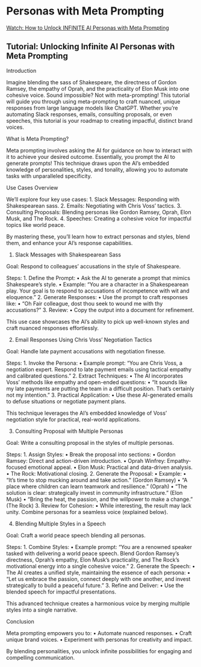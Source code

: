 # Personas with Meta Prompting

[Watch: How to Unlock INFINITE AI Personas with Meta Prompting](https://www.youtube.com/watch?v=APEoVYgq5Sw)

## Tutorial: Unlocking Infinite AI Personas with Meta Prompting

Introduction

Imagine blending the sass of Shakespeare, the directness of Gordon Ramsey, the empathy of Oprah, and the practicality of Elon Musk into one cohesive voice. Sound impossible? Not with meta-prompting! This tutorial will guide you through using meta-prompting to craft nuanced, unique responses from large language models like ChatGPT. Whether you’re automating Slack responses, emails, consulting proposals, or even speeches, this tutorial is your roadmap to creating impactful, distinct brand voices.

What is Meta Prompting?

Meta prompting involves asking the AI for guidance on how to interact with it to achieve your desired outcome. Essentially, you prompt the AI to generate prompts! This technique draws upon the AI’s embedded knowledge of personalities, styles, and tonality, allowing you to automate tasks with unparalleled specificity.

Use Cases Overview

We’ll explore four key use cases:
	1.	Slack Messages: Responding with Shakespearean sass.
	2.	Emails: Negotiating with Chris Voss’ tactics.
	3.	Consulting Proposals: Blending personas like Gordon Ramsey, Oprah, Elon Musk, and The Rock.
	4.	Speeches: Creating a cohesive voice for impactful topics like world peace.

By mastering these, you’ll learn how to extract personas and styles, blend them, and enhance your AI’s response capabilities.

1. Slack Messages with Shakespearean Sass

Goal: Respond to colleagues’ accusations in the style of Shakespeare.

Steps:
	1.	Define the Prompt:
	•	Ask the AI to generate a prompt that mimics Shakespeare’s style.
	•	Example: “You are a character in a Shakespearean play. Your goal is to respond to accusations of incompetence with wit and eloquence.”
	2.	Generate Responses:
	•	Use the prompt to craft responses like:
	•	“Oh Fair colleague, dost thou seek to wound me with thy accusations?”
	3.	Review:
	•	Copy the output into a document for refinement.

This use case showcases the AI’s ability to pick up well-known styles and craft nuanced responses effortlessly.

2. Email Responses Using Chris Voss’ Negotiation Tactics

Goal: Handle late payment accusations with negotiation finesse.

Steps:
	1.	Invoke the Persona:
	•	Example prompt: “You are Chris Voss, a negotiation expert. Respond to late payment emails using tactical empathy and calibrated questions.”
	2.	Extract Techniques:
	•	The AI incorporates Voss’ methods like empathy and open-ended questions:
	•	“It sounds like my late payments are putting the team in a difficult position. That’s certainly not my intention.”
	3.	Practical Application:
	•	Use these AI-generated emails to defuse situations or negotiate payment plans.

This technique leverages the AI’s embedded knowledge of Voss’ negotiation style for practical, real-world applications.

3. Consulting Proposal with Multiple Personas

Goal: Write a consulting proposal in the styles of multiple personas.

Steps:
	1.	Assign Styles:
	•	Break the proposal into sections:
	•	Gordon Ramsey: Direct and action-driven introduction.
	•	Oprah Winfrey: Empathy-focused emotional appeal.
	•	Elon Musk: Practical and data-driven analysis.
	•	The Rock: Motivational closing.
	2.	Generate the Proposal:
	•	Example:
	•	“It’s time to stop mucking around and take action.” (Gordon Ramsey)
	•	“A place where children can learn teamwork and resilience.” (Oprah)
	•	“The solution is clear: strategically invest in community infrastructure.” (Elon Musk)
	•	“Bring the heat, the passion, and the willpower to make a change.” (The Rock)
	3.	Review for Cohesion:
	•	While interesting, the result may lack unity. Combine personas for a seamless voice (explained below).

4. Blending Multiple Styles in a Speech

Goal: Craft a world peace speech blending all personas.

Steps:
	1.	Combine Styles:
	•	Example prompt: “You are a renowned speaker tasked with delivering a world peace speech. Blend Gordon Ramsey’s directness, Oprah’s empathy, Elon Musk’s practicality, and The Rock’s motivational energy into a single cohesive voice.”
	2.	Generate the Speech:
	•	The AI creates a unified style, maintaining the essence of each persona:
	•	“Let us embrace the passion, connect deeply with one another, and invest strategically to build a peaceful future.”
	3.	Refine and Deliver:
	•	Use the blended speech for impactful presentations.

This advanced technique creates a harmonious voice by merging multiple styles into a single narrative.

Conclusion

Meta prompting empowers you to:
	•	Automate nuanced responses.
	•	Craft unique brand voices.
	•	Experiment with personas for creativity and impact.

By blending personalities, you unlock infinite possibilities for engaging and compelling communication. 